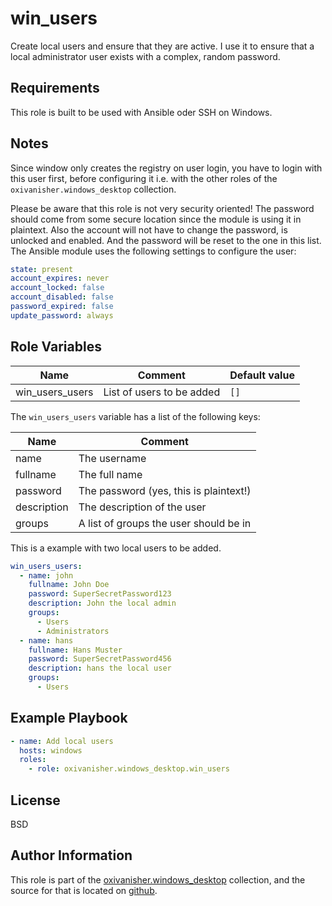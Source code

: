 win_users
=========

Create local users and ensure that they are active.
I use it to ensure that a local administrator user exists with a complex, random password.

Requirements
------------

This role is built to be used with Ansible oder SSH on Windows.

Notes
-----

Since window only creates the registry on user login, you have to login with this user first, before configuring it i.e. with the other roles of the `oxivanisher.windows_desktop` collection.

Please be aware that this role is not very security oriented! The password should come from some secure location since the module is using it in plaintext. Also the account will not have to change the password, is unlocked and enabled. And the password will be reset to the one in this list.
The Ansible module uses the following settings to configure the user:
```yaml
state: present
account_expires: never
account_locked: false
account_disabled: false
password_expired: false
update_password: always
```

Role Variables
--------------

| Name                   | Comment                   | Default value |
|------------------------|---------------------------|---------------|
| win_users_users        | List of users to be added | `[]`          |

The `win_users_users` variable has a list of the following keys:

| Name        | Comment                                |
|-------------|----------------------------------------|
| name        | The username                           |
| fullname    | The full name                          |
| password    | The password (yes, this is plaintext!) |
| description | The description of the user            |
| groups      | A list of groups the user should be in |

This is a example with two local users to be added.

```yaml
win_users_users:
  - name: john
    fullname: John Doe
    password: SuperSecretPassword123
    description: John the local admin
    groups:
      - Users
      - Administrators
  - name: hans
    fullname: Hans Muster
    password: SuperSecretPassword456
    description: hans the local user
    groups:
      - Users

```

Example Playbook
----------------
```yaml
- name: Add local users
  hosts: windows
  roles:
    - role: oxivanisher.windows_desktop.win_users
```

License
-------

BSD

Author Information
------------------

This role is part of the [oxivanisher.windows_desktop](https://galaxy.ansible.com/ui/repo/published/oxivanisher/windows_desktop/) collection, and the source for that is located on [github](https://github.com/oxivanisher/collection-windows_desktop).
